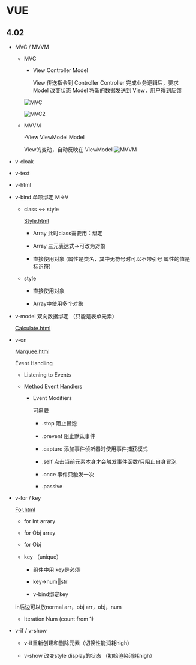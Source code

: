 # VUE

## 4.02

- MVC / MVVM

  - MVC
  
    - View Controller Model

      View 传送指令到 Controller
      Controller 完成业务逻辑后，要求 Model 改变状态
      Model 将新的数据发送到 View，用户得到反馈

    ![MVC](https://www.ruanyifeng.com/blogimg/asset/2015/bg2015020106.png)

    ![MVC2](https://www.ruanyifeng.com/blogimg/asset/2015/bg2015020107.png)

  - MVVM

    -View ViewModel Model

    View的变动，自动反映在 ViewModel
    ![MVVM](https://www.ruanyifeng.com/blogimg/asset/2015/bg2015020110.png)

- v-cloak

- v-text

- v-html

- v-bind 单项绑定 M->V

  - class <-> style

    [Style.html](Style.html)

    - Array  此时class需要用：绑定

    - Array 三元表达式->可改为对象

    - 直接使用对象 (属性是类名，其中无符号时可以不带引号 属性的值是标识符)

  - style

    - 直接使用对象

    - Array中使用多个对象

- v-model 双向数据绑定 （只能是表单元素）

  [Calculate.html](Calculate.html)

- v-on

  [Marquee.html](Marquee.html)

  Event Handling

  - Listening to Events

  - Method Event Handlers

    - Event Modifiers

      可串联

      - .stop 阻止冒泡

      - .prevent 阻止默认事件

      - .capture 添加事件侦听器时使用事件捕获模式

      - .self 点击当前元素本身才会触发事件函数/只阻止自身冒泡

      - .once 事件只触发一次

      - .passive

- v-for / key

  [For.html](For.html)

  - for Int arrary

  - for Obj array

  - for Obj

  - key （unique）

    - 组件中用 key是必须

    - key->num||str

    - v-bind绑定key

  in后边可以放normal arr，obj arr，obj，num

  - Iteration Num (count from 1)

- v-if / v-show

  - v-if重新创建和删除元素（切换性能消耗high）

  - v-show 改变style display的状态 （初始渲染消耗high）
